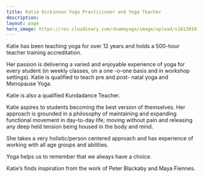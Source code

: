 ```yaml
---
title: Katie Dickinson Yoga Practicioner and Yoga Teacher
description:
layout: page
hero_image: https://res.cloudinary.com/shamayoga/image/upload/v1613919134/katie-d.jpg
---
```



Katie has been teaching yoga for over 12 years and holds a 500-hour teacher training accreditation.

Her passion is delivering a varied and enjoyable experience of yoga for every student (in weekly
classes, on a one -o-one basis and in workshop settings). Katie is qualified to teach pre and post-
natal yoga and Menopause Yoga. 

Katie is also a qualified Kundadance Teacher.

Katie aspires to students becoming the best version of themselves. Her approach is grounded in a
philosophy of maintaining and expanding functional movement in day-to-day life; moving without
pain and releasing any deep held tension being housed in the body and mind.

She takes a very holistic/person centered approach and has experience of working with all age
groups and abilities.

Yoga helps us to remember that we always have a choice.

Katie’s finds inspiration from the work of Peter Blackaby and Maya Fiennes.